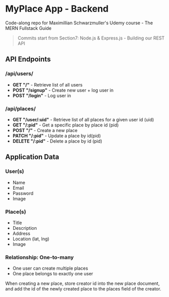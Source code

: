 # MyPlace App - Backend

Code-along repo for Maximillian Schwarzmuller's Udemy course - The MERN Fullstack Guide

> Commits start from Section7: Node.js & Express.js - Building our REST API

## API Endpoints

### /api/users/

- **GET "/"** - Retrieve list of all users
- **POST "/signup"** - Create new user + log user in
- **POST "/login"** - Log user in

### /api/places/

- **GET "/user/:uid"** - Retrieve list of all places for a given user id (uid)
- **GET "/:pid"** - Get a specific place by place id (pid)
- **POST "/"** - Create a new place
- **PATCH "/:pid"** - Update a place by id(pid)
- **DELETE "/:pid"** - Delete a place by id (pid)

## Application Data

### User(s)

- Name
- Email
- Password
- Image

### Place(s)

- Title
- Description
- Address
- Location (lat, lng)
- Image

### Relationship: One-to-many

- One user can create multiple places
- One place belongs to exactly one user

When creating a new place, store creator id into the new place document, and add the id of the newly created place to the places field of the creator.
